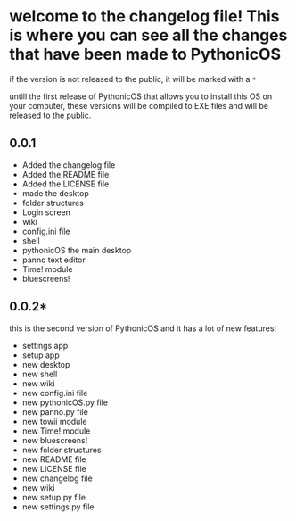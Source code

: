 # welcome to the changelog file! This is where you can see all the changes that have been made to PythonicOS 

if the version is not released to the public, it will be marked with a `*`

untill the first release of PythonicOS that allows you to install this OS on your computer, these versions will be compiled to EXE files and will be released to the public.

## 0.0.1

- Added the changelog file
- Added the README file
- Added the LICENSE file
- made the desktop
- folder structures
- Login screen
- wiki
- config.ini file
- shell
- pythonicOS the main desktop
- panno text editor
- Time! module
- bluescreens!

## 0.0.2*

this is the second version of PythonicOS and it has a lot of new features! 

- settings app
- setup app
- new desktop
- new shell
- new wiki
- new config.ini file
- new pythonicOS.py file
- new panno.py file
- new towii module
- new Time! module
- new bluescreens!
- new folder structures
- new README file
- new LICENSE file
- new changelog file
- new wiki
- new setup.py file
- new settings.py file
